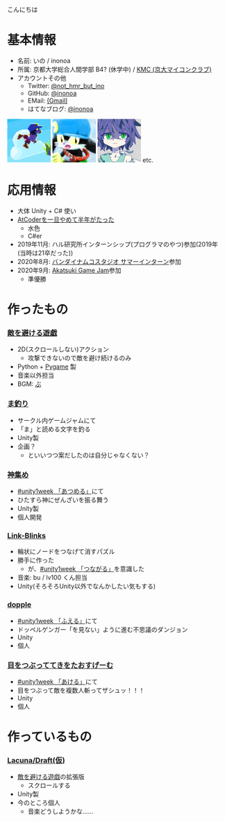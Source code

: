 
こんにちは

# 基本情報

- 名前: いの / inonoa
- 所属: 京都大学総合人間学部 B4? (休学中) / [KMC (京大マイコンクラブ)](kmc.jp)
- アカウントその他
  - Twitter: [@not_hmr_but_ino](https://twitter.com/not_hmr_but_ino)
  - GitHub: [@inonoa](https://github.com/inonoa)
  - EMail: [(Gmail)](himura.kennsinn.degozaru@gmail.com)
  - はてなブログ: [@inonoa](http://inonoa.hatenablog.com/)

<img width="100" alt="icon1" src="./fly.png">
<img width="100" alt="icon2" src="./iconoa.png">
<img width="100" alt="icon3" src="./icon.png"> etc.

# 応用情報

- 大体 Unity + C# 使い
- [AtCoderを一旦やめて半年がたった](https://atcoder.jp/users/inonoa)
  - 水色
  - C#er
- 2019年11月: ハル研究所インターンシップ(プログラマのやつ)参加(2019年(当時は21卒だった))
- 2020年8月: [バンダイナムコスタジオ サマーインターン](https://bandainamcostudios.snar.jp/jobboard/detail.aspx?id=MsSbC-gblZG3Lj-X6dPUDw)参加
- 2020年9月: [Akatsuki Game Jam](https://recruit.aktsk.jp/students/gamejam2020/)参加
  - 準優勝

# 作ったもの

### [敵を避ける遊戯](https://github.com/inonoa/tekiwoyokerugame/releases/tag/2018.11)

- 2D(スクロールしない)アクション
  - 攻撃できないので敵を避け続けるのみ
- Python + [Pygame](https://www.pygame.org/) 製
- 音楽以外担当
 - BGM: [ぶ](https://twitter.com/bu_423)

### [ま釣り](https://unityroom.com/games/mafishing)

- サークル内ゲームジャムにて
- 「ま」と読める文字を釣る
- Unity製
- 企画？
  - といいつつ案だしたのは自分じゃなくない？

### [神集め](https://unityroom.com/games/kamiatsume)

- [#unity1week 「あつめる」](https://unityroom.com/unity1weeks/13)にて
- ひたすら神にぜんざいを振る舞う
- Unity製
- 個人開発

### [Link-Blinks](https://unityroom.com/games/linkblinks/)

- 輪状にノードをつなげて消すパズル
- 勝手に作った
  - が、[#unity1week 「つながる」](https://unityroom.com/unity1weeks/12)を意識した
- 音楽: bu / lv100 くん担当
- Unity(そろそろUnity以外でなんかしたい気もする)

### [dopple](https://unityroom.com/games/dopple)

- [#unity1week 「ふえる」](https://unityroom.com/unity1weeks/17)にて
- ドッペルゲンガー「を見ない」ように進む不思議のダンジョン
- Unity
- 個人

### [目をつぶっててきをたおすげーむ](https://unityroom.com/games/dryeyeblade)

- [#unity1week 「あける」](https://unityroom.com/unity1weeks/18)にて
- 目をつぶって敵を複数人斬ってザシュッ！！！
- Unity
- 個人

# 作っているもの

### [Lacuna/Draft(仮)](https://unityroom.com/games/lacunadraft)

- [敵を避ける遊戯](#敵を避ける遊戯)の拡張版
  - スクロールする
- Unity製
- 今のところ個人
  - 音楽どうしようかな……
